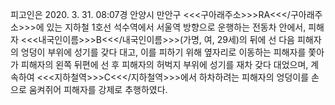피고인은 2020. 3. 31. 08:07경 안양시 만안구 <<<구아래주소>>>RA<<</구아래주소>>>에 있는 지하철 1호선 석수역에서 서울역 방향으로 운행하는 전동차 안에서, 피해자 <<<내국인이름>>>B<<</내국인이름>>>(가명, 여, 29세)의 뒤에 선 다음 피해자의 엉덩이 부위에 성기를 갖다 대고, 이를 피하기 위해 옆자리로 이동하는 피해자를 쫓아가 피해자의 왼쪽 뒤편에 선 후 피해자의 허벅지 부위에 성기를 재차 갖다 대었으며, 계속하여 <<<지하철역>>>C<<</지하철역>>>에서 하차하려는 피해자의 엉덩이를 손으로 움켜쥐어 피해자를 강제로 추행하였다.
